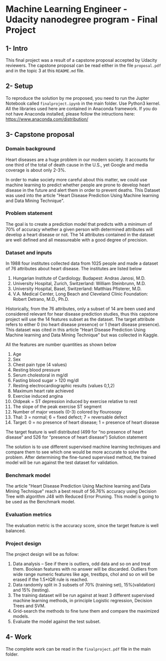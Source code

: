 # Machine Learning Engineer - Udacity nanodegree program - Final Project

## 1- Intro
This final project was a result of a capstone proposal accepted by Udacity reviewers. The capstone proposal can be read either in the file `proposal.pdf` and in the topic 3 at this `README.md` file.

## 2- Setup
To reproduce the solution by me proposed, you need to run the Jupter Notebook called `finalproject.ipynb` in the main folder. Use Python3 kernel. All the libraries used here are contained in Anaconda framework. If you do not have Anaconda installed, please follow the intructions here: https://www.anaconda.com/distribution/

## 3- Capstone proposal

### Domain background

Heart diseases are a huge problem in our modern society. It accounts for one third of the total of death cause in the U.S., yet Google and media coverage is about only 2-3%. 

In order to make society more careful about this matter, we could use machine learning to predict whether people are prone to develop heart disease in the future and alert them in order to prevent deaths. This Dataset was used into the article "Heart Disease Prediction Using Machine learning and Data Mining Technique".

### Problem statement
 
The goal is to create a prediction model that predicts with a minimum of 70% of accuracy whether a given person with determined attributes will develop a heart disease or not. The 14 attributes contained in the dataset are well defined and all measureable with a good degree of precision.

### Dataset and inputs

In 1988 four institutes collected data from 1025 people and made a dataset of 76 attributes about heart disease. The institutes are listed below

1.	Hungarian Institute of Cardiology. Budapest: Andras Janosi, M.D. 
2.	University Hospital, Zurich, Switzerland: William Steinbrunn, M.D. 
3.	University Hospital, Basel, Switzerland: Matthias Pfisterer, M.D. 
4.	V.A. Medical Center, Long Beach and Cleveland Clinic Foundation: Robert Detrano, M.D., Ph.D.

Historically, from the 76 attributes, only a subset of 14 are been used and considered relevant for hear disease prediction studies, thus this capstone project will use the 14 features subset as the dataset. The target attribute refers to either 0 (no heart disease presence) or 1 (heart disease presence). This dataset was cited in this article "Heart Disease Prediction Using Machine learning and Data Mining Technique" but was collected in Kaggle.

All the features are number quantities as shown below 
1.	Age
2.	 Sex 
3.	Chest pain type (4 values) 
4.	Resting blood pressure 
5.	Serum cholestoral in mg/dl 
6.	Fasting blood sugar > 120 mg/dl
7.	Resting electrocardiographic results (values 0,1,2)
8.	Maximum heart rate achieved 
9.	Exercise induced angina 
10.	Oldpeak = ST depression induced by exercise relative to rest 
11.	The slope of the peak exercise ST segment 
12.	Number of major vessels (0-3) colored by flourosopy 
13.	Thal: 3 = normal; 6 = fixed defect; 7 = reversable defect
14.	Target: 0 = no presence of heart disease; 1 = presence of heart disease

The target feature is well distributed (499 for “no presence of heart disease“ and 526 for “presence of heart disease“)
Solution statement

The solution is to use different supervised machine learning techniques and compare them to see which one would be more accurate to solve the problem. After determining the fine-tuned supervised method, the trained model will be run against the test dataset for validation. 

### Benchmark model

The article "Heart Disease Prediction Using Machine learning and Data Mining Technique" reach a best result of 56.76% accuracy using Decision Tree with algorithm J48 with Reduced Error Pruning. This model is going to be used as the Benchmark model.

### Evaluation metrics

The evaluation metric is the accuracy score, since the target feature is well balanced.

### Project design

The project design will be as follow:
1.	Data analysis – See if there is outliers, odd data and so on and treat them. Boolean features with no answer will be discarded. Outliers from wide range numeric features like age, trestbps, chol and so on will be erased if the 1.5*IQR rule is reached. 
2.	Data randomly split in 3 subsets of 70% (training set), 15%(validation) and 15% (testing).
3.	The training dataset will be run against at least 3 different supervised machine learning methods, in principle Logistic regression, Decision Trees and SVM.
4.	 Grid-search the methods to fine tune them and compare the maximized models. 
5.	Evaluate the model against the test subset.


## 4- Work
The complete work can be read in the `finalproject.pdf` file in the main folder.
